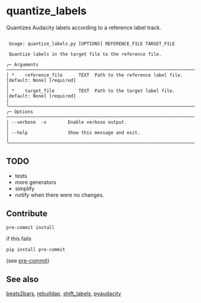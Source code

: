 # quantize_labels

Quantizes Audacity labels according to a reference label track.

```console

 Usage: quantize_labels.py [OPTIONS] REFERENCE_FILE TARGET_FILE

 Quantize labels in the target file to the reference file.

╭─ Arguments ───────────────────────────────────────────────────────────────────────────────────────────────────────────────────────────────────────────────╮
│ *    reference_file      TEXT  Path to the reference label file. [default: None] [required]                                                               │
│ *    target_file         TEXT  Path to the target label file. [default: None] [required]                                                                  │
╰───────────────────────────────────────────────────────────────────────────────────────────────────────────────────────────────────────────────────────────╯
╭─ Options ─────────────────────────────────────────────────────────────────────────────────────────────────────────────────────────────────────────────────╮
│ --verbose  -v        Enable verbose output.                                                                                                               │
│ --help               Show this message and exit.                                                                                                          │
╰───────────────────────────────────────────────────────────────────────────────────────────────────────────────────────────────────────────────────────────╯

```

## TODO
- tests
- more generators
- simplify
- notify when there were no changes.

## Contribute
```console
pre-commit install
```
if this fails
```
pip install pre-commit
```
(see [pre-commit](https://pre-commit.com/))

## See also
[beats2bars](https://github.com/bwagner/beats2bars), [rebuildap](https://github.com/bwagner/rebuildap), [shift_labels](https://github.com/bwagner/shift_labels), [pyaudacity](https://github.com/bwagner/pyaudacity)
